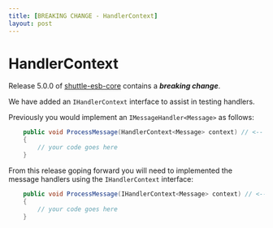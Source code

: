 ```yaml
---
title: [BREAKING CHANGE - HandlerContext]
layout: post
---
```


# HandlerContext

Release 5.0.0 of [shuttle-esb-core](https://github.com/Shuttle/shuttle-esb-core/releases/tag/v5.0.0) contains a ***breaking change***.

We have added an `IHandlerContext` interface to assist in testing handlers.

Previously you would implement an `IMessageHandler<Message>` as follows:

``` c#
	public void ProcessMessage(HandlerContext<Message> context) // <-- NOTE: HandlerContext
	{
		// your code goes here
	}
```

From this release goping forward you will need to implemented the message handlers using the `IHandlerContext` interface:

``` c#
	public void ProcessMessage(IHandlerContext<Message> context) // <-- NOTE: IHandlerContext
	{
		// your code goes here
	}
```

